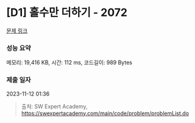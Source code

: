# [D1] 홀수만 더하기 - 2072 

[문제 링크](https://swexpertacademy.com/main/code/problem/problemDetail.do?contestProbId=AV5QSEhaA5sDFAUq) 

### 성능 요약

메모리: 19,416 KB, 시간: 112 ms, 코드길이: 989 Bytes

### 제출 일자

2023-11-12 01:36



> 출처: SW Expert Academy, https://swexpertacademy.com/main/code/problem/problemList.do